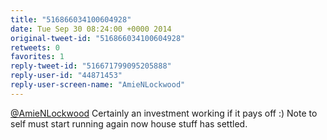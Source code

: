 ```yaml
---
title: "516866034100604928"
date: Tue Sep 30 08:24:00 +0000 2014
original-tweet-id: "516866034100604928"
retweets: 0
favorites: 1
reply-tweet-id: "516671799095205888"
reply-user-id: "44871453"
reply-user-screen-name: "AmieNLockwood"
---
```

<a href="https://twitter.com/AmieNLockwood">@AmieNLockwood</a> Certainly an investment working if it pays off :) Note to self must start running again now house stuff has settled.
